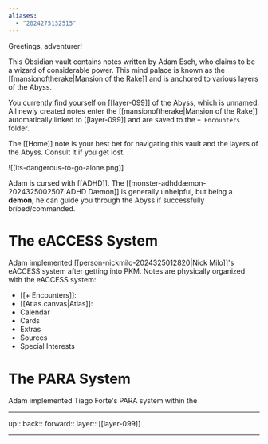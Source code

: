 ```yaml
---
aliases:
  - "2024275132515"
---
```

Greetings, adventurer!

This Obsidian vault contains notes written by Adam Esch, who claims to be a wizard of considerable power. This mind palace is known as the [[mansionoftherake|Mansion of the Rake]] and is anchored to various layers of the Abyss.

You currently find yourself on [[layer-099]] of the Abyss, which is unnamed. All newly created notes enter the [[mansionoftherake|Mansion of the Rake]] automatically linked to [[layer-099]] and are saved to the `+ Encounters` folder.

The [[Home]] note is your best bet for navigating this vault and the layers of the Abyss. Consult it if you get lost.

![[its-dangerous-to-go-alone.png]]

Adam is cursed with [[ADHD]]. The [[monster-adhddæmon-2024325002507|ADHD Dæmon]] is generally unhelpful, but being a **demon**, he can guide you through the Abyss if successfully bribed/commanded.

# The eACCESS System

Adam implemented [[person-nickmilo-2024325012820|Nick Milo]]'s eACCESS system after getting into PKM. Notes are physically organized with the eACCESS system:

- [[+ Encounters]]: 
- [[Atlas.canvas|Atlas]]:
- Calendar
- Cards
- Extras
- Sources
- Special Interests

# The PARA System

Adam implemented Tiago Forte's PARA system within the

***

up:: 
back:: 
forward:: 
layer:: [[layer-099]]

***
